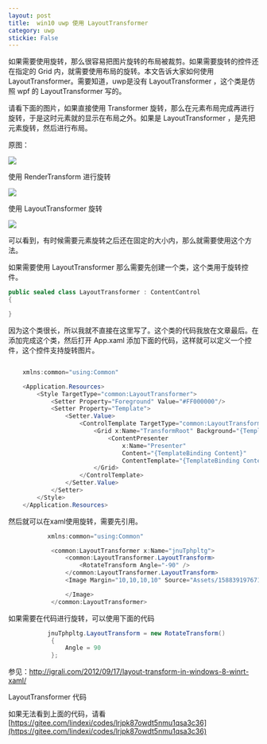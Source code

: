 ```yaml
---
layout: post
title:  win10 uwp 使用 LayoutTransformer 
category: uwp 
stickie: False
---
```


如果需要使用旋转，那么很容易把图片旋转的布局被裁剪。如果需要旋转的控件还在指定的 Grid 内，就需要使用布局的旋转。本文告诉大家如何使用 LayoutTransformer。需要知道，uwp是没有 LayoutTransformer ，这个类是仿照 wpf 的 LayoutTransformer 写的。

<!--more-->
<!-- csdn -->

请看下面的图片，如果直接使用 Transformer 旋转，那么在元素布局完成再进行旋转，于是这时元素就的显示在布局之外。如果是 LayoutTransformer ，是先把元素旋转，然后进行布局。

原图：

![](http://7xqpl8.com1.z0.glb.clouddn.com/34fdad35-5dfe-a75b-2b4b-8c5e313038e2%2F201711521149.jpg)

使用 RenderTransform 进行旋转

![](http://7xqpl8.com1.z0.glb.clouddn.com/34fdad35-5dfe-a75b-2b4b-8c5e313038e2%2F201711521312.jpg)

使用 LayoutTransformer 旋转

![](http://7xqpl8.com1.z0.glb.clouddn.com/34fdad35-5dfe-a75b-2b4b-8c5e313038e2%2F2017115205320.jpg)

可以看到，有时候需要元素旋转之后还在固定的大小内，那么就需要使用这个方法。

如果需要使用 LayoutTransformer 那么需要先创建一个类，这个类用于旋转控件。

```csharp
public sealed class LayoutTransformer : ContentControl
{

}
```

因为这个类很长，所以我就不直接在这里写了。这个类的代码我放在文章最后。在添加完成这个类，然后打开 App.xaml 添加下面的代码，这样就可以定义一个控件，这个控件支持旋转图片。

```csharp

    xmlns:common="using:Common"

    <Application.Resources>
        <Style TargetType="common:LayoutTransformer">
            <Setter Property="Foreground" Value="#FF000000"/>
            <Setter Property="Template">
                <Setter.Value>
                    <ControlTemplate TargetType="common:LayoutTransformer">
                        <Grid x:Name="TransformRoot" Background="{TemplateBinding Background}">
                            <ContentPresenter
                                x:Name="Presenter"
                                Content="{TemplateBinding Content}"
                                ContentTemplate="{TemplateBinding ContentTemplate}"/>
                        </Grid>
                    </ControlTemplate>
                </Setter.Value>
            </Setter>
        </Style>
    </Application.Resources>
```

然后就可以在xaml使用旋转，需要先引用。

```csharp
           xmlns:common="using:Common"

            <common:LayoutTransformer x:Name="jnuTphpltg">
                <common:LayoutTransformer.LayoutTransform>
                    <RotateTransform Angle="-90" />
                </common:LayoutTransformer.LayoutTransform>
                <Image Margin="10,10,10,10" Source="Assets/158839197671.jpg" RenderTransformOrigin="0.5,0.5">

                </Image>
            </common:LayoutTransformer>

```

如果需要在代码进行旋转，可以使用下面的代码

```csharp
		   jnuTphpltg.LayoutTransform = new RotateTransform()
            {
                Angle = 90
            };
```		



参见：http://igrali.com/2012/09/17/layout-transform-in-windows-8-winrt-xaml/

LayoutTransformer 代码

<script src="https://gist.github.com/lindexi/5e71b24447a36f383493dce0858dd55a.js"></script>

如果无法看到上面的代码，请看[https://gitee.com/lindexi/codes/lrjpk87owdt5nmu1qsa3c36](https://gitee.com/lindexi/codes/lrjpk87owdt5nmu1qsa3c36)

  
